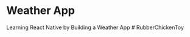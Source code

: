 # Weather App
Learning React Native by Building a Weather App
#   R u b b e r C h i c k e n T o y  
 